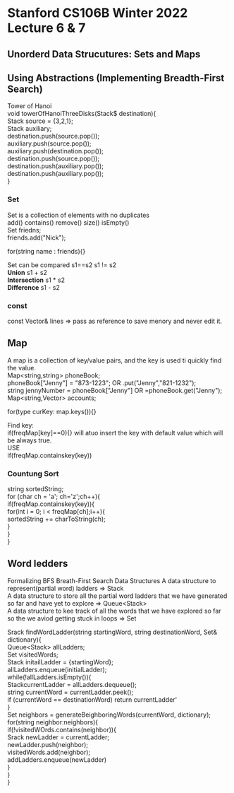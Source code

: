 # Stanford CS106B Winter 2022 Lecture 6 & 7
## Unorderd Data Strucutures: Sets and Maps
## Using Abstractions (Implementing Breadth-First Search)

Tower of Hanoi</br>
void towerOfHanoiThreeDisks(Stack<int>$ destination){</br>
  Stack<int> source = {3,2,1};</br>
  Stack<int> auxiliary;</br>
  destination.push(source.pop());</br>
  auxiliary.push(source.pop());</br>
  auxiliary.push(destination.pop());</br>
  destination.push(source.pop());</br>
  destination.push(auxiliary.pop());</br>
  destination.push(auxiliary.pop());</br>
}</br>


### Set
Set is a collection of elements with no duplicates</br>
add() contains() remove() size() isEmpty()</br>
Set<string> friedns;</br>
friends.add("Nick");</br>
  
for(string name : friends){}</br>

Set can be compared s1==s2 s1 != s2</br>
**Union** s1 + s2</br>
**Intersection** s1 * s2</br>
**Difference** s1 - s2</br>

### const 
const Vector<string>& lines => pass as reference to save menory and never edit it.
  
## Map
A map is a collection of key/value pairs, and the key is used ti quickly find the value.</br>
Map<string,string> phoneBook;</br>
phoneBook["Jenny"] = "873-1223"; OR .put("Jenny","821-1232");</br>
string jennyNumber = phoneBook["Jenny"] OR =phoneBook.get("Jenny");</br>
Map<string,Vector<double>> accounts;</br>

for(type curKey: map.keys()){}</br>

Find key:</br>
if(freqMap[key]==0){} will atuo insert the key with default value which will be always true.</br>
USE</br>
if(freqMap.containskey(key))</br>

### Countung Sort
string sortedString;</br>
for (char ch = 'a'; ch='z';ch++){</br>
  if(freqMap.containskey(key)){</br>
    for(int i = 0; i < freqMap[ch];i++){</br>
      sortedString += charToString(ch);</br>
    }</br>
  }</br>
}</br>

## Word ledders
Formalizing BFS Breath-First Search Data Structures
A data structure to represent(partial word) ladders => Stack<string> </br>
A data structure to store all the partial word ladders that we have generated so far and have yet to explore => Queue<Stack<string>> </br>
A data structure to kee track of all the words that we have explored so far so the we aviod getting stuck in loops => Set<string> </br>

Srack<string> findWordLadder(string startingWord, string destinationWord, Set<string>& dictionary){</br>
  Queue<Stack<string>> allLadders;</br>
  Set<string> visitedWords;</br>
  Stack<string> initailLadder = {startingWord};</br>
  allLadders.enqueue(initialLadder);</br>
  while(!allLadders.isEmpty()){</br>
    Stack<string>currentLadder =  allLadders.dequeue();</br>
    string currentWord = currentLadder.peek();</br>
    if (currentWord == destinationWord) return currentLadder'</br>
  }</br>
  Set<string> neighbors = generateBeighboringWords(currentWord, dictionary); </br>
  for(string neighbor:neighbors){</br>
    if(!visitedWOrds.contains(neighbor)){</br>
      Srack<string> newLadder = currentLadder;</br>
      newLadder.push(neighbor);</br>
      visitedWords.add(neighbor);</br>
      addLadders.enqueue(newLadder)</br>
    }</br>
  }</br>
}</br>

